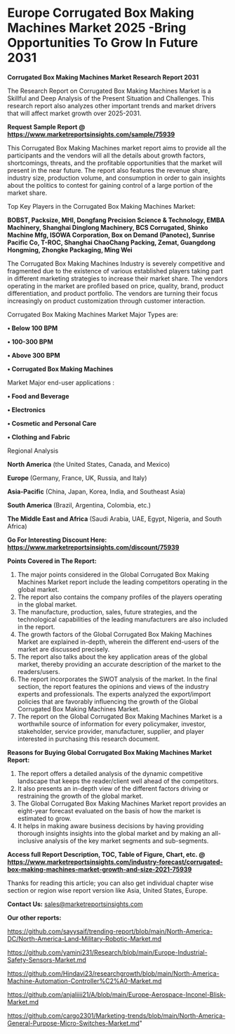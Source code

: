  # Europe Corrugated Box Making Machines Market 2025 -Bring Opportunities To Grow In Future 2031

<strong>Corrugated Box Making Machines Market Research Report 2031</strong>

The Research Report on Corrugated Box Making Machines Market is a Skillful and Deep Analysis of the Present Situation and Challenges. This research report also analyzes other important trends and market drivers that will affect market growth over 2025-2031.

<strong>Request Sample Report @ <a href=https://www.marketreportsinsights.com/sample/75939>https://www.marketreportsinsights.com/sample/75939</a></strong>

This Corrugated Box Making Machines market report aims to provide all the participants and the vendors will all the details about growth factors, shortcomings, threats, and the profitable opportunities that the market will present in the near future. The report also features the revenue share, industry size, production volume, and consumption in order to gain insights about the politics to contest for gaining control of a large portion of the market share.

Top Key Players in the Corrugated Box Making Machines Market:

<strong>BOBST, Packsize, MHI, Dongfang Precision Science & Technology, EMBA Machinery, Shanghai Dinglong Machinery, BCS Corrugated, Shinko Machine Mfg, ISOWA Corporation, Box on Demand (Panotec), Sunrise Pacific Co, T-ROC, Shanghai ChaoChang Packing, Zemat, Guangdong Hongming, Zhongke Packaging, Ming Wei</strong>

The Corrugated Box Making Machines Industry is severely competitive and fragmented due to the existence of various established players taking part in different marketing strategies to increase their market share. The vendors operating in the market are profiled based on price, quality, brand, product differentiation, and product portfolio. The vendors are turning their focus increasingly on product customization through customer interaction.

Corrugated Box Making Machines Market Major Types are:

<strong>• Below 100 BPM

• 100-300 BPM

• Above 300 BPM

• Corrugated Box Making Machines</strong>

Market Major end-user applications :

<strong>• Food and Beverage

• Electronics

• Cosmetic and Personal Care

• Clothing and Fabric</strong>

Regional Analysis

</u><strong><b>North America</b></strong> (the United States, Canada, and Mexico)

<strong><b>Europe </b></strong>(Germany, France, UK, Russia, and Italy)

<strong><b>Asia-Pacific</b></strong> (China, Japan, Korea, India, and Southeast Asia)

<strong><b>South America</b></strong> (Brazil, Argentina, Colombia, etc.)

<strong><b>The Middle East and Africa</b></strong> (Saudi Arabia, UAE, Egypt, Nigeria, and South Africa)

<strong>Go For Interesting Discount Here: <a href=https://www.marketreportsinsights.com/discount/75939>https://www.marketreportsinsights.com/discount/75939</a></strong>

<strong>Points Covered in The Report:</strong>
<ol>
  <li>The major points considered in the Global Corrugated Box Making Machines Market report include the leading competitors operating in the global market.</li>
  <li>The report also contains the company profiles of the players operating in the global market.</li>
  <li>The manufacture, production, sales, future strategies, and the technological capabilities of the leading manufacturers are also included in the report.</li>
  <li>The growth factors of the Global Corrugated Box Making Machines Market are explained in-depth, wherein the different end-users of the market are discussed precisely.</li>
  <li>The report also talks about the key application areas of the global market, thereby providing an accurate description of the market to the readers/users.</li>
  <li>The report incorporates the SWOT analysis of the market. In the final section, the report features the opinions and views of the industry experts and professionals. The experts analyzed the export/import policies that are favorably influencing the growth of the Global Corrugated Box Making Machines Market.</li>
  <li>The report on the Global Corrugated Box Making Machines Market is a worthwhile source of information for every policymaker, investor, stakeholder, service provider, manufacturer, supplier, and player interested in purchasing this research document.</li>
</ol>
<strong>Reasons for Buying Global Corrugated Box Making Machines Market Report:</strong>

<ol>
  <li>The report offers a detailed analysis of the dynamic competitive landscape that keeps the reader/client well ahead of the competitors.</li>
  <li>It also presents an in-depth view of the different factors driving or restraining the growth of the global market.</li>
  <li>The Global Corrugated Box Making Machines Market report provides an eight-year forecast evaluated on the basis of how the market is estimated to grow.</li>
  <li>It helps in making aware business decisions by having providing thorough insights insights into the global market and by making an all-inclusive analysis of the key market segments and sub-segments.</li>
</ol>
<strong>Access full Report Description, TOC, Table of Figure, Chart, etc. @ <a href=https://www.marketreportsinsights.com/industry-forecast/corrugated-box-making-machines-market-growth-and-size-2021-75939>https://www.marketreportsinsights.com/industry-forecast/corrugated-box-making-machines-market-growth-and-size-2021-75939</a></strong>


Thanks for reading this article; you can also get individual chapter wise section or region wise report version like Asia, United States, Europe.

<strong>Contact Us:</strong>
sales@marketreportsinsights.com

<strong>Our other reports:</strong>

<a href=https://github.com/sayysaif/trending-report/blob/main/North-America-DC/North-America-Land-Military-Robotic-Market.md>https://github.com/sayysaif/trending-report/blob/main/North-America-DC/North-America-Land-Military-Robotic-Market.md</a>

<a href=https://github.com/yamini231/Research/blob/main/Europe-Industrial-Safety-Sensors-Market.md>https://github.com/yamini231/Research/blob/main/Europe-Industrial-Safety-Sensors-Market.md</a>

<a href=https://github.com/Hindavi23/researchgrowth/blob/main/North-America-Machine-Automation-Controller%C2%A0-Market.md>https://github.com/Hindavi23/researchgrowth/blob/main/North-America-Machine-Automation-Controller%C2%A0-Market.md</a>

<a href=https://github.com/anjaliiii21/A/blob/main/Europe-Aerospace-Inconel-Blisk-Market.md>https://github.com/anjaliiii21/A/blob/main/Europe-Aerospace-Inconel-Blisk-Market.md</a>

<a href=https://github.com/cargo2301/Marketing-trends/blob/main/North-America-General-Purpose-Micro-Switches-Market.md>https://github.com/cargo2301/Marketing-trends/blob/main/North-America-General-Purpose-Micro-Switches-Market.md</a>"
